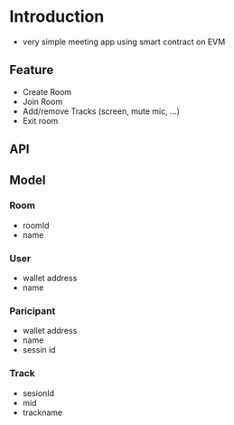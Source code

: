 # Introduction

- very simple meeting app using smart contract on EVM

## Feature

- Create Room
- Join Room
- Add/remove Tracks (screen, mute mic, ...)
- Exit room

## API

## Model

### Room

- roomId
- name

### User

- wallet address
- name

### Paricipant

- wallet address
- name
- sessin id


### Track

- sesionId
- mid
- trackname